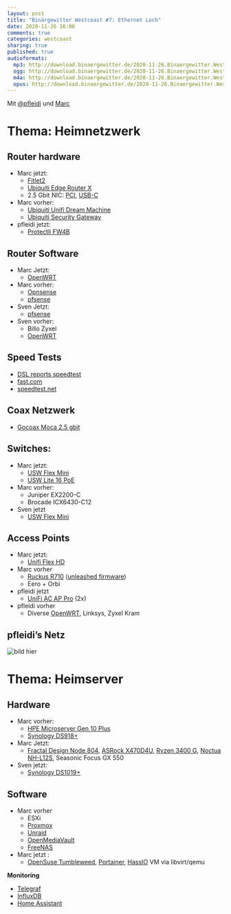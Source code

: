 ```yaml
---
layout: post
title: "Binärgewitter Westcoast #7: Ethernet Loch"
date: 2020-11-26 16:00
comments: true
categories: westcoast
sharing: true
published: true
audioformats:
  mp3: http://download.binaergewitter.de/2020-11-26.Binaergewitter.Westcoast.7.mp3
  ogg: http://download.binaergewitter.de/2020-11-26.Binaergewitter.Westcoast.7.ogg
  m4a: http://download.binaergewitter.de/2020-11-26.Binaergewitter.Westcoast.7.m4a
  opus: http://download.binaergewitter.de/2020-11-26.Binaergewitter.Westcoast.7.opus
---
```


Mit [@pfleidi](https://twitter.com/pfleidi) und [Marc](https://twitter.com/rb2k)

# Thema: Heimnetzwerk
## Router hardware
- Marc jetzt:
    - [Fitlet2](https://fit-iot.com/web/products/fitlet2/)
    - [Ubiquiti Edge Router X](https://www.ui.com/edgemax/edgerouter-x/)
    - 2.5 Gbit NIC: [PCI](https://www.amazon.com/gp/product/B07Y2GWVB8/), [USB-C](https://www.amazon.com/gp/product/B07RBMTVYF/)
- Marc vorher:
    - [Ubiquiti Unifi Dream Machine](https://store.ui.com/collections/unifi-network-routing-switching/products/unifi-dream-machine)
    - [Ubiquiti Security Gateway](https://www.ui.com/unifi-routing/usg/)
- pfleidi jetzt:
    - [Protectli FW4B](https://protectli.com/product/fw4b/)
## Router Software
- Marc Jetzt:
    - [OpenWRT](https://www.openwrt.org/)
- Marc vorher:
    - [Opnsense](https://opnsense.org/)
    - [pfsense](https://www.pfsense.org/)
- Sven Jetzt:
    - [pfsense](https://www.pfsense.org/)
- Sven vorher:
    - Billo Zyxel
    - [OpenWRT](https://openwrt.org/)

## Speed Tests

- [DSL reports speedtest](http://www.dslreports.com/speedtest?httpsok=0)
- [fast.com](https://fast.com/)
- [speedtest.net](https://www.speedtest.net/)


## Coax Netzwerk

- [Gocoax Moca 2.5 gbit](https://www.amazon.com/gp/product/B07XYDG7WN/)

## Switches:

- Marc jetzt:
    - [USW Flex Mini](https://store.ui.com/products/usw-flex-mini)
    - [USW Lite 16 PoE](https://store.ui.com/collections/unifi-network-routing-switching/products/usw-lite-16-poe)
- Marc vorher:
    - Juniper EX2200-C
    - Brocade ICX6430-C12
- Sven jetzt
    - [USW Flex Mini](https://store.ui.com/products/usw-flex-mini)

## Access Points

- Marc jetzt:
    - [Unifi Flex HD](https://store.ui.com/collections/unifi-network-access-points/products/unifi-flexhd)
- Marc vorher
    - [Ruckus R710](https://www.ruckussecurity.com/ZoneFlex-R710.asp) ([unleashed firmware](https://support.ruckuswireless.com/software/1944-ruckus-unleashed-ap-200-7-10-2-339-ga-software-for-r710))
    - Eero + Orbi
- pfleidi jetzt
    - [UniFi AC AP Pro](https://www.ui.com/unifi/unifi-ap-ac-pro/) (2x)
- pfleidi vorher
    - Diverse [OpenWRT](https://openwrt.org/), Linksys, Zyxel Kram


## pfleidi’s Netz

![bild hier]()

# Thema: Heimserver
## Hardware


- Marc vorher:
    - [HPE Microserver Gen 10 Plus](https://buy.hpe.com/us/en/servers/proliant-microserver/proliant-microserver/proliant-microserver/hpe-proliant-microserver-gen10-plus/p/1012241014)
    - [Synology DS918+](https://www.amazon.com/Synology-bay-DiskStation-DS918-Diskless/dp/B075N1Z9LT)
- Marc Jetzt:
    - [Fractal Design Node 804](https://www.fractal-design.com/products/cases/node/node-804/black/), [ASRock X470D4U](https://www.asrockrack.com/general/productdetail.asp?Model=X470D4U), [Ryzen 3400 G](https://www.amd.com/en/products/apu/amd-ryzen-5-3400g), [Noctua NH-L12S](https://noctua.at/en/nh-l12s), Seasonic Focus GX 550
- Sven jetzt:
    - [Synology DS1019+](https://www.amazon.com/Synology-Bay-DiskStation-DS1019-Diskless/dp/B07NF9XDWG)
    
## Software
- Marc vorher
    - ESXi
    - [Proxmox](https://proxmox.com/en/)
    - [Unraid](https://unraid.net/)
    - [OpenMediaVault](https://www.openmediavault.org/)
    - [FreeNAS](https://www.freenas.org/) 
- Marc jetzt :
    - [OpenSuse Tumbleweed](https://software.opensuse.org/distributions/tumbleweed), [Portainer](https://www.portainer.io/), [HassIO](https://www.home-assistant.io/hassio/) VM via libvirt/qemu

**Monitoring**


- [Telegraf](https://www.influxdata.com/time-series-platform/telegraf/)
- [InfluxDB](https://www.influxdata.com/products/influxdb/)
- [Home Assistant](https://www.home-assistant.io/integrations/influxdb/)

